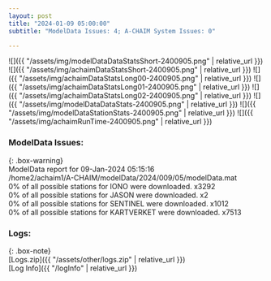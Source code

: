```yaml
---
layout: post
title: "2024-01-09 05:00:00"
subtitle: "ModelData Issues: 4; A-CHAIM System Issues: 0"

---
```


![]({{ "/assets/img/modelDataDataStatsShort-2400905.png" | relative_url }})
![]({{ "/assets/img/achaimDataStatsShort-2400905.png" | relative_url }})
![]({{ "/assets/img/achaimDataStatsLong00-2400905.png" | relative_url }})
![]({{ "/assets/img/achaimDataStatsLong01-2400905.png" | relative_url }})
![]({{ "/assets/img/achaimDataStatsLong02-2400905.png" | relative_url }})
![]({{ "/assets/img/modelDataDataStats-2400905.png" | relative_url }})
![]({{ "/assets/img/modelDataStationStats-2400905.png" | relative_url }})
![]({{ "/assets/img/achaimRunTime-2400905.png" | relative_url }})


### ModelData Issues:  
  
{: .box-warning}  
 ModelData report for 09-Jan-2024 05:15:16   
 /home2/achaim1/A-CHAIM/modelData/2024/009/05/modelData.mat   
 0% of all possible stations for IONO were downloaded. x3292   
 0% of all possible stations for JASON were downloaded. x2   
 0% of all possible stations for SENTINEL were downloaded. x1012   
 0% of all possible stations for KARTVERKET were downloaded. x7513   
  


### Logs:  
  
{: .box-note}  
[Logs.zip]({{ "/assets/other/logs.zip" | relative_url }})  
[Log Info]({{ "/logInfo" | relative_url }})  
